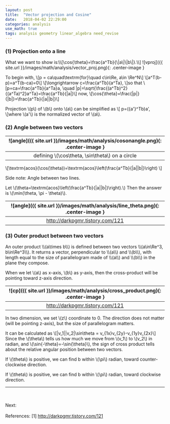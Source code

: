 ```yaml
---
layout: post
title:  "Vector projection and Cosine"
date:   2018-04-02 22:29:00
categories: analysis
use_math: true
tags: analysis geometry linear_algebra need_revise
---
```

<h3 id="proj_on_line">(1) Projection onto a line</h3>
What we want to show is:\\[\cos{\theta}=\frac{a^Tb}{\|a\|\|b\|}.\\]
![vproj]({{ site.url }}/images/math/analysis/vector_proj.png){: .center-image }

To begin with,
\\[p = ca\quad\textrm{for}\quad c\in\Re, a\in \Re^N\\] \\[a^T(b-p)=a^T(b-ca)=0\\] \\[\longrightarrow c=\frac{a^Tb}{a^Ta}, \\]so that \\[p=ca=\frac{a^Tb}{a^Ta}a, \quad \|p\|=\sqrt{\frac{(a^Tb)^2}{(a^Ta)^2}a^Ta}=\frac{a^Tb}{\|a\|}\\] now, \\[\cos{\theta}=\frac{\|p\|}{\|b\|}=\frac{a^Tb}{\|a\|\|b\|}\\]

Projection \\(p\\) of \\(b\\) onto \\(a\\) can be simplified as \\[ p=({a'}^Tb)a', \\]where \\(a'\\) is the normalized vector of \\(a\\).



<h3 id="angle_bet_two_vecs">(2) Angle between two vectors</h3>

| ![angle]({{ site.url }}/images/math/analysis/cosonangle.png){: .center-image }| 
|:--:| 
| defining \\(\cos\theta, \sin\theta\\) on a circle |




\\[\textrm{acos}(\cos(\theta))=\textrm{acos}\left(\frac{a^Tb}{\|a\|\|b\|}\right) \\]

Side note: Angle between two lines.

Let \\(\theta=\textrm{acos}\left(\frac{a^Tb}{\|a\|\|b\|}\right).\\) Then the answer is \\(\min(\theta, \pi - \theta)\\).


| ![angle]({{ site.url }}/images/math/analysis/line_theta.png){: .center-image }| 
|:--:| 
| <a href="http://darkpgmr.tistory.com/121" target="_blank">http://darkpgmr.tistory.com/121</a>  |




<h3 id="cp_bet_two_vecs">(3) Outer product between two vectors</h3>
An outer product \\(a\times b\\) is defined between two vectors \\(a\in\Re^3, b\in\Re^3\\). It returns a vector, perpendicular to \\(a\\) and \\(b\\), with length equal to the size of parallelogram made of \\(a\\) and \\(b\\) in the plane they compose. 



When we let \\(a\\) as x-axis, \\(b\\) as y-axis, then the cross-product will be pointing toward z-axis direction.



| ![cp]({{ site.url }}/images/math/analysis/cross_product.png){: .center-image }| 
|:--:| 
| <a href="http://darkpgmr.tistory.com/121" target="_blank">http://darkpgmr.tistory.com/121</a>  |



In two dimension, we set \\(z\\) coordinate to 0. The direction does not matter (will be pointing z-axis), but the size of parallelogram matters.

It can be calculated as \\[\|v_1\|\|v_2\|\sin\theta = v_{1x}v_{2y}-v_{1y}v_{2x}\\] Since the \\(\theta\\) tells us how much we move from \\(v_1\\) to \\(v_2\\) in radian, and \\(\sin{-\theta}=-\sin{\theta}\\), the sign of cross product tells about the relative angular position between two vectors.

If \\(\theta\\) is positive, we can find b within \\(\pi\\) radian, toward counter-clockwise direction.

If \\(\theta\\) is positive, we can find b within \\(\pi\\) radian, toward clockwise direction.
<hr>
<br/><br/>
Next:
<br/><br/>
References:  
[1] <a href="http://darkpgmr.tistory.com/121" target="_blank">http://darkpgmr.tistory.com/121</a>  